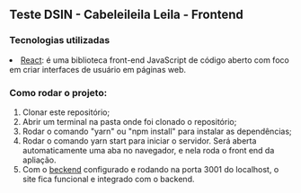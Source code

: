 ## Teste DSIN - Cabeleileila Leila - Frontend

### Tecnologias utilizadas

<li><a href="https://pt-br.reactjs.org/">React</a>: é uma biblioteca front-end JavaScript de código aberto com foco em criar interfaces de usuário em páginas web.

<br>

### Como rodar o projeto:

<ol>
    <li> Clonar este repositório;
    <li> Abrir um terminal na pasta onde foi clonado o repositório;
    <li> Rodar o comando "yarn" ou "npm install" para instalar as dependências;
    <li> Rodar o comando yarn start para iniciar o servidor. Será aberta automaticamente uma aba no navegador, e nela roda o front end da apliação. 
    <li> Com o <a href="https://github.com/jessicacolombo/teste-pratico-DSIN-backend">beckend</a> configurado e rodando na porta 3001 do localhost, o site fica funcional e integrado com o backend. 
</ol>
